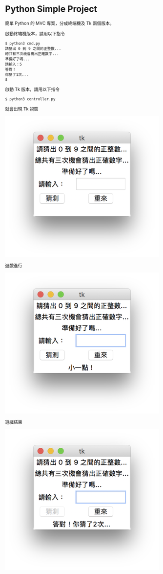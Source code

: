 # Python Simple Project

簡單 Python 的 MVC 專案，分成終端機及 Tk 兩個版本。

啟動終端機版本，請用以下指令

```
$ python3 cmd.py
請猜出 0 到 9 之間的正整數...
總共有三次機會猜出正確數字...
準備好了嗎...
請輸入：5
答對！
你猜了1次...
$
```

啟動 Tk 版本，請用以下指令

```
$ python3 controller.py

```

就會出現 Tk 視窗

![image](https://github.com/kaichingchang/Python-Simple-Project/blob/master/tk01.png)

遊戲進行

![image](https://github.com/kaichingchang/Python-Simple-Project/blob/master/tk02.png)

遊戲結束

![image](https://github.com/kaichingchang/Python-Simple-Project/blob/master/tk03.png)
